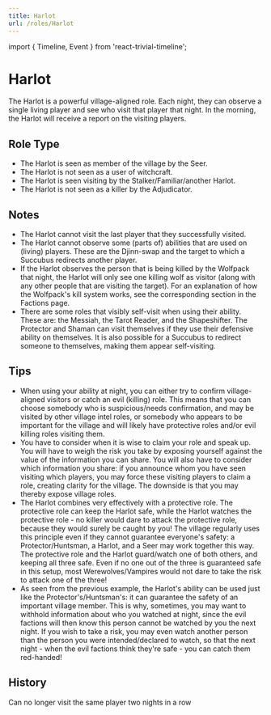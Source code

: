 ```yaml
---
title: Harlot
url: /roles/Harlot
---
```


import { Timeline, Event } from 'react-trivial-timeline';

# Harlot

The Harlot is a powerful village-aligned role. Each night, they can observe a single living player and see who visit that player that night. In the morning, the Harlot will receive a report on the visiting players.

## Role Type

- The Harlot is seen as member of the village by the Seer.
- The Harlot is not seen as a user of witchcraft.
- The Harlot is seen visiting by the Stalker/Familiar/another Harlot.
- The Harlot is not seen as a killer by the Adjudicator.

## Notes

- The Harlot cannot visit the last player that they successfully visited.
- The Harlot cannot observe some (parts of) abilities that are used on (living) players. These are the Djinn-swap and the target to which a Succubus redirects another player.
- If the Harlot observes the person that is being killed by the Wolfpack that night, the Harlot will only see one killing wolf as visitor (along with any other people that are visiting the target). For an explanation of how the Wolfpack's kill system works, see the corresponding section in the Factions page.
- There are some roles that visibly self-visit when using their ability. These are: the Messiah, the Tarot Reader, and the Shapeshifter. The Protector and Shaman can visit themselves if they use their defensive ability on themselves. It is also possible for a Succubus to redirect someone to themselves, making them appear self-visiting.

## Tips

- When using your ability at night, you can either try to confirm village-aligned visitors or catch an evil (killing) role. This means that you can choose somebody who is suspicious/needs confirmation, and may be visited by other village intel roles, or somebody who appears to be important for the village and will likely have protective roles and/or evil killing roles visiting them.
- You have to consider when it is wise to claim your role and speak up. You will have to weigh the risk you take by exposing yourself against the value of the information you can share. You will also have to consider which information you share: if you announce whom you have seen visiting which players, you may force these visiting players to claim a role, creating clarity for the village. The downside is that you may thereby expose village roles.
- The Harlot combines very effectively with a protective role. The protective role can keep the Harlot safe, while the Harlot watches the protective role - no killer would dare to attack the protective role, because they would surely be caught by you! The village regularly uses this principle even if they cannot guarantee everyone's safety: a Protector/Huntsman, a Harlot, and a Seer may work together this way. The protective role and the Harlot guard/watch one of both others, and keeping all three safe. Even if no one out of the three is guaranteed safe in this setup, most Werewolves/Vampires would not dare to take the risk to attack one of the three!
- As seen from the previous example, the Harlot's ability can be used just like the Protector's/Huntsman's: it can guarantee the safety of an important village member. This is why, sometimes, you may want to withhold information about who you watched at night, since the evil factions will then know this person cannot be watched by you the next night. If you wish to take a risk, you may even watch another person than the person you were intended/declared to watch, so that the next night - when the evil factions think they're safe - you can catch them red-handed!

## History

<Timeline lineColor="white">
  <Event interval="2016-08-20">
    Can no longer visit the same player two nights in a row
  </Event>
</Timeline>

